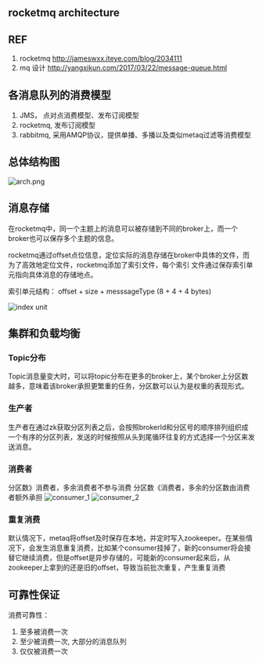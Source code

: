## rocketmq architecture

## REF
1. rocketmq http://jameswxx.iteye.com/blog/2034111
2. mq 设计 http://yangxikun.com/2017/03/22/message-queue.html

## 各消息队列的消费模型

1. JMS， 点对点消费模型、发布订阅模型
2. rocketmq, 发布订阅模型
3. rabbitmq, 采用AMQP协议，提供单播、多播以及类似metaq过滤等消费模型

## 总体结构图

![arch.png](http://dl2.iteye.com/upload/attachment/0095/1372/f1f88b35-1e3d-30f5-82d3-e8a787e2912b.png)

## 消息存储
在rocketmq中，同一个主题上的消息可以被存储到不同的broker上，而一个broker也可以保存多个主题的信息。

rocketmq通过offset点位信息，定位实际的消息存储在broker中具体的文件，而为了高效地定位文件，rocketmq添加了索引文件，每个索引
文件通过保存索引单元指向具体消息的存储地点。

索引单元结构：
offset + size + messsageType (8 + 4 + 4 bytes)

![index unit](http://dl2.iteye.com/upload/attachment/0095/1382/f0e17e82-45e4-3ce0-a8db-30279c6154d5.jpg)

## 集群和负载均衡

### Topic分布
Topic消息量变大时，可以将topic分布在更多的broker上，某个broker上分区数越多，意味着该broker承担更繁重的任务，分区数可以认为是权重的表现形式。

### 生产者
生产者在通过zk获取分区列表之后，会按照brokerId和分区号的顺序排列组织成一个有序的分区列表，发送的时候按照从头到尾循环往复的方式选择一个分区来发送消息。

### 消费者
分区数》消费者，多余消费者不参与消费
分区数《消费者，多余的分区数由消费者额外承担
![consumer_1](http://dl2.iteye.com/upload/attachment/0095/1384/64529b4a-a363-3333-a2ae-336bd751a665.png)
![consumer_2](http://dl2.iteye.com/upload/attachment/0095/1386/20d263a7-60eb-3d1d-a1fd-84c04622c803.png)

### 重复消费
默认情况下，metaq将offset及时保存在本地，并定时写入zookeeper。在某些情况下，会发生消息重复消费，比如某个consumer挂掉了，新的consumer将会接替它继续消费，但是offset是异步存储的，可能新的consumer起来后，从zookeeper上拿到的还是旧的offset，导致当前批次重复，产生重复消费

## 可靠性保证
消费可靠性：
1. 至多被消费一次
2. 至少被消费一次, 大部分的消息队列
3. 仅仅被消费一次


